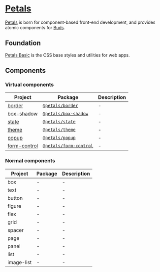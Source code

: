 # [Petals](https://oss.ourai.ws/petals/)

[Petals](https://github.com/petals-ui) is born for component-based front-end development, and provides atomic components for [Buds](https://github.com/ourai/buds).

## Foundation

[Petals Basic](https://github.com/petals-ui/basic) is the CSS base styles and utilities for web apps.

## Components

### Virtual components

| Project | Package | Description |
| --- | --- | --- |
| [border](https://github.com/petals-ui/border) | [`@petals/border`](https://www.npmjs.com/package/@petals/border) | - |
| [box-shadow](https://github.com/petals-ui/box-shadow) | [`@petals/box-shadow`](https://www.npmjs.com/package/@petals/box-shadow) | - |
| [state](https://github.com/petals-ui/state) | [`@petals/state`](https://www.npmjs.com/package/@petals/state) | - |
| [theme](https://github.com/petals-ui/theme) | [`@petals/theme`](https://www.npmjs.com/package/@petals/theme) | - |
| [popup](https://github.com/petals-ui/popup) | [`@petals/popup`](https://www.npmjs.com/package/@petals/popup) | - |
| [form-control](https://github.com/petals-ui/form-control) | [`@petals/form-control`](https://www.npmjs.com/package/@petals/form-control) | - |

### Normal components

| Project | Package | Description |
| --- | --- | --- |
| box | - | - |
| text | - | - |
| button | - | - |
| figure | - | - |
| flex | - | - |
| grid | - | - |
| spacer | - | - |
| page | - | - |
| panel | - | - |
| list | - | - |
| image-list | - | - |
